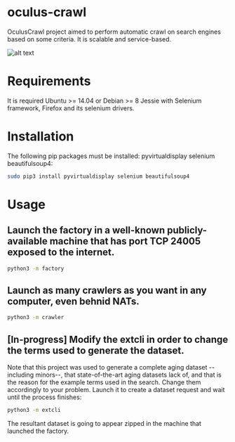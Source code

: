 # oculus-crawl
OculusCrawl project aimed to perform automatic crawl on search engines based on some criteria. It is scalable and service-based.

![alt text][logo]

[logo]: https://github.com/ipazc/dtb/blob/master/oculus-crawl.jpeg "Oculus Crawl tool."

# Requirements
It is required Ubuntu >= 14.04 or Debian >= 8 Jessie with Selenium framework, Firefox and its selenium drivers.


# Installation
The following pip packages must be installed: pyvirtualdisplay selenium beautifulsoup4:
```bash
sudo pip3 install pyvirtualdisplay selenium beautifulsoup4
```

# Usage
## Launch the factory in a well-known publicly-available machine that has port TCP 24005 exposed to the internet.
```bash
python3 -m factory
```

## Launch as many crawlers as you want in any computer, even behnid NATs.
```bash
python3 -m crawler
```

## [In-progress] Modify the extcli in order to change the terms used to generate the dataset. 
Note that this project was used to generate a complete aging dataset --including minors--, that state-of-the-art aging datasets lack of, and that is the reason for the example terms used in the search.
Change them accordingly to your problem.
Launch it to create a dataset request and wait until the process finishes:
```bash
python3 -m extcli
```

The resultant dataset is going to appear zipped in the machine that launched the factory.
